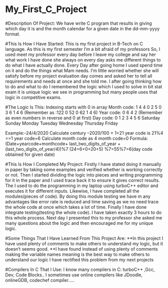 # My_First_C_Project
#Description Of Project: We have write C program that results in giving which day it is and the month calendar for a given date in the dd-mm-yyyy format.

#This Is How I Have Started: This is my first project in B-Tech on C language. As this is my first semester I’m a bit afraid of my professors So, I used meet my professor every day before I leave my college and say her what work I have done she always on every day asks me different things to do what I have actually done. Every Day after going home I used spend time on it and do the things what Mam needs. I’m little worried whether she will satisfy before my project evaluation day comes and asked her to tell all requirements and needs at once and she told me. I after going thinking how to do and what to do I remembered the logic which I used to solve in bit stat exam it is unique logic we see in programming but many people uses that logic in competitive exams.

#The Logic Is This: Indexing starts with 0 in array Month code: 1 4 4 0 2 5 0 3 6 1 4 6 (Remember as :122 0 52 0 62 1 4 6) Year code: 0 6 4 2 (Remember as even numbers in reverse and 0 at first) Day code: 0 1 2 3 4 5 6 Saturday Sunday Monday Tuesday Wednesday Thursday Friday

Example:-24/4/2020 Calculate century –2020/100 + 1=21 year code is 21%4 ==1 year code=6 Calculate month code as 4 month code=0 Formula: (Date+yearcode+monthcode+ last_two_digits_of_year +(last_two_digits_of_year/4))%7 (24+6+0+20+5) %7=55%7=6(day code obtained for given date)

#This Is How I Completed My Project: Firstly I have stated doing it manually in paper by taking some examples and verified whether is working correctly or not. Then I started dividing the logic into pieces and writing programming for it in the paper and I used trace back it to ensure it gives correct results. The I used to do the programming in my laptop using turboC++ editor and executes it for different inputs. Likewise, I have completed all the modules(pieces of code). By doing this module testing we have m any advantages like error rate is reduced and time saving as we no need trace the whole code at once which takes a lot of time. Finally I have done integrate testing(testing the whole code). I have taken exactly 3 hours to do this whole process. Next day I presented this to my professor she asked me many questions about the logic and then encouraged me for my unique logic.

#Some Things That I Have Learned From This Project Are: **In this project I have used plenty of comments to make others to understand my logic, but it doesn’t seems good. **I have found instead of using plenty of comments making the variable names meaning is the best way to make others to understand our logic I have rectified this problem from my next projects

#Compilers In C That I Use: I know many compilers in C: turboC++ ,Gcc, Dev, Code Blocks.. I sometimes use online compilers like JDoodle, onlineGDB, codechef compiler…..
